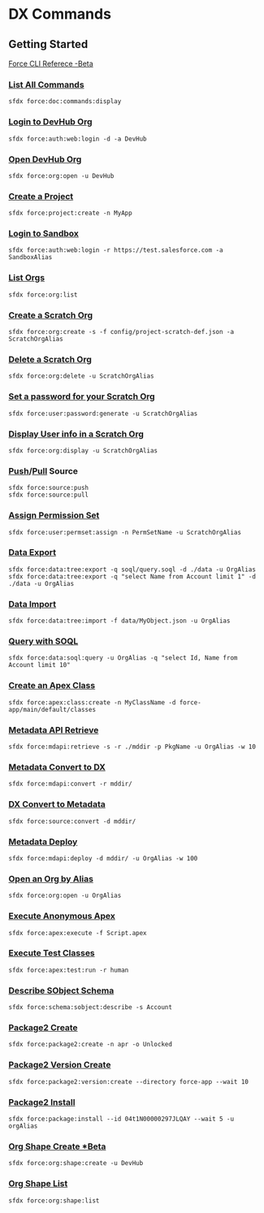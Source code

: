 # DX Commands

## Getting Started

[Force CLI Referece -Beta](https://developer.salesforce.com/docs/atlas.en-us.sfdx_cli_reference.meta/sfdx_cli_reference/cli_reference_force.htm)

### [List All Commands](docs/force_doc_commands_display.md)
```
sfdx force:doc:commands:display
```

### [Login to DevHub Org](docs/force_auth_web_login.md)
```
sfdx force:auth:web:login -d -a DevHub
```

### [Open DevHub Org](docs/force_org_open.md)
```
sfdx force:org:open -u DevHub
```

### [Create a Project](docs/force_project_create.md)
```
sfdx force:project:create -n MyApp
```

### [Login to Sandbox](docs/force_auth_web_login.md)
```
sfdx force:auth:web:login -r https://test.salesforce.com -a SandboxAlias 
```

### [List Orgs](docs/force_org_list.md)
```
sfdx force:org:list
```

### [Create a Scratch Org](docs/force_org_create.md)
```
sfdx force:org:create -s -f config/project-scratch-def.json -a ScratchOrgAlias
```

### [Delete a Scratch Org](docs/force_org_delete.md)
```
sfdx force:org:delete -u ScratchOrgAlias
```

### [Set a password for your Scratch Org](docs/force_user_password_generate.md)
```
sfdx force:user:password:generate -u ScratchOrgAlias
```

### [Display User info in a Scratch Org](docs/force_org_display.md)
```
sfdx force:org:display -u ScratchOrgAlias
```

### [Push](docs/force_source_push.md)/[Pull](docs/force_source_pull.md) Source
```
sfdx force:source:push
sfdx force:source:pull
```

### [Assign Permission Set](docs/force_user_permset_assign.md)
```
sfdx force:user:permset:assign -n PermSetName -u ScratchOrgAlias
```

### [Data Export](docs/force_data_tree_export.md)
```
sfdx force:data:tree:export -q soql/query.soql -d ./data -u OrgAlias
sfdx force:data:tree:export -q "select Name from Account limit 1" -d ./data -u OrgAlias
```

### [Data Import](docs/force_data_tree_import.md)
```
sfdx force:data:tree:import -f data/MyObject.json -u OrgAlias
```

### [Query with SOQL](docs/force_data_soql_query.md)
```
sfdx force:data:soql:query -u OrgAlias -q "select Id, Name from Account limit 10"
```

### [Create an Apex Class](docs/force_apex_class_create.md)
```
sfdx force:apex:class:create -n MyClassName -d force-app/main/default/classes
```

### [Metadata API Retrieve](docs/force_mdapi_retrieve.md)
```
sfdx force:mdapi:retrieve -s -r ./mddir -p PkgName -u OrgAlias -w 10
```

### [Metadata Convert to DX](docs/force_mdapi_convert.md)
```
sfdx force:mdapi:convert -r mddir/
```

### [DX Convert to Metadata](docs/force_source_convert.md)
```
sfdx force:source:convert -d mddir/
```

### [Metadata Deploy](docs/force_mdapi_deploy.md)
```
sfdx force:mdapi:deploy -d mddir/ -u OrgAlias -w 100
```

### [Open an Org by Alias](docs/force_org_open.md)
```
sfdx force:org:open -u OrgAlias
```

### [Execute Anonymous Apex](docs/force_apex_execute.md)
```
sfdx force:apex:execute -f Script.apex
```

### [Execute Test Classes](docs/force_apex_test_run.md)
```
sfdx force:apex:test:run -r human
```

### [Describe SObject Schema](docs/force_schema_sobject_describe.md)
```
sfdx force:schema:sobject:describe -s Account
```

### [Package2 Create](docs/force_package2_create.md)
```
sfdx force:package2:create -n apr -o Unlocked
```

### [Package2 Version Create](docs/force_package2_version_create.md)
```
sfdx force:package2:version:create --directory force-app --wait 10
```

### [Package2 Install](docs/force_package_install.md)
```
sfdx force:package:install --id 04t1N00000297JLQAY --wait 5 -u orgAlias
```

### [Org Shape Create *Beta](docs/force_org_shape_create.md)
```
sfdx force:org:shape:create -u DevHub
```

### [Org Shape List](docs/force_org_shape_list.md)
```
sfdx force:org:shape:list
```
